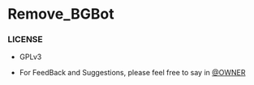 # Remove_BGBot

### LICENSE
- GPLv3

- For FeedBack and Suggestions, please feel free to say in [@OWNER](https://telegram.dog/VIVEKTVP)
